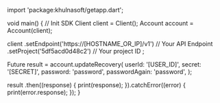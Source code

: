 import 'package:khulnasoft/getapp.dart';

void main() { // Init SDK
  Client client = Client();
  Account account = Account(client);

  client
    .setEndpoint('https://[HOSTNAME_OR_IP]/v1') // Your API Endpoint
    .setProject('5df5acd0d48c2') // Your project ID
  ;

  Future result = account.updateRecovery(
    userId: '[USER_ID]',
    secret: '[SECRET]',
    password: 'password',
    passwordAgain: 'password',
  );

  result
    .then((response) {
      print(response);
    }).catchError((error) {
      print(error.response);
  });
}